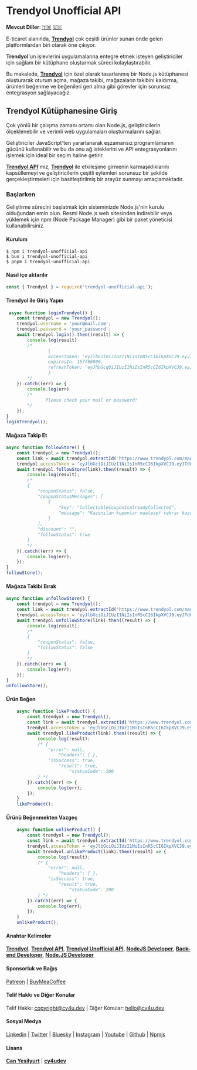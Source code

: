 # Trendyol Unofficial API

**Mevcut Diller**: [🇹🇷](https://cy4u.dev/Trendyol-Unofficial-API/tr "Türkçe") [🇺🇸](https://cy4u.dev/Trendyol-Unofficial-API/ "İngilizce")

E-ticaret alanında, [**Trendyol**](https://cy4u.dev/Trendyol-Unofficial-API/tr "Trendyol") çok çeşitli ürünler sunan önde gelen platformlardan biri olarak öne çıkıyor.

**Trendyol**'un işlevlerini uygulamalarına entegre etmek isteyen geliştiriciler için sağlam bir kütüphane oluşturmak süreci kolaylaştırabilir.

Bu makalede, [**Trendyol**](https://cy4u.dev/Trendyol-Unofficial-API/tr "Trendyol") için özel olarak tasarlanmış bir Node.js kütüphanesi oluşturarak oturum açma, mağaza takibi, mağazaların takibini kaldırma, ürünleri beğenme ve beğenileri geri alma gibi görevler için sorunsuz entegrasyon sağlayacağız.

## Trendyol Kütüphanesine Giriş 

Çok yönlü bir çalışma zamanı ortamı olan Node.js, geliştiricilerin ölçeklenebilir ve verimli web uygulamaları oluşturmalarını sağlar.

Geliştiriciler JavaScript'ten yararlanarak eşzamansız programlamanın gücünü kullanabilir ve bu da onu ağ isteklerini ve API entegrasyonlarını işlemek için ideal bir seçim haline getirir.

[**Trendyol API**](https://cy4u.dev/Trendyol-Unofficial-API/tr "Trendyol API")'miz, [**Trendyol**](https://cy4u.dev/Trendyol-Unofficial-API/tr "Trendyol") ile etkileşime girmenin karmaşıklıklarını kapsüllemeyi ve geliştiricilerin çeşitli eylemleri sorunsuz bir şekilde gerçekleştirmeleri için basitleştirilmiş bir arayüz sunmayı amaçlamaktadır.

### Başlarken

Geliştirme sürecini başlatmak için sisteminizde Node.js'nin kurulu olduğundan emin olun. Resmi Node.js web sitesinden indirebilir veya yüklemek için npm (Node Package Manager) gibi bir paket yöneticisi kullanabilirsiniz.

#### Kurulum

```
$ npm i trendyol-unofficial-api
$ bun i trendyol-unofficial-api
$ pnpm i trendyol-unofficial-api
```

#### Nasıl içe aktarılır

```js
const { Trendyol } = require('trendyol-unofficial-api');
```

#### Trendyol ile Giriş Yapın
```js
 async function loginTrendyol() {
    const trendyol = new Trendyol();
    trendyol.username = 'your@mail.com';
    trendyol.password = 'your_password';
    await trendyol.login().then((result) => {
        console.log(result)
        /*
                {
                accessToken: 'eyJlbGciOiJIUzI1NiIsInR5cCI6IkpXVCJ9.eyJTdGFuZGFyZFVzZXIiOiIwIiwiqW5pcXVlX25hbWUiOiJjeWVzaWxgcnQ5NkBvdXRsb29rLmNvbSIsInN1YiI6ImN5ZXNpbHlydDk2QG91dGxvb2suY29tIiwicm9sZSI6InVzZXIiLCJhdHdydG1rIjoiMjQwZDJlOWEtZWI4MS0xMWVlLThlN2ItMjJlN2YyNzc5Mzc4IiwidXNlcklkIjoiMjg5MjU3MzUiLCJlbWFpbCI6ImN5ZXNpbHlydDk2QG91dGxvb2suY29tIiwiYXBwTmFtZSI6InR5IiwiYXVkIjoic2JBeXpZdFgraqhlTDRpZlZXeTV0eU1PTFBKV0Jya2EiLCJleHAiOjE4NjkyNTMwMzgsImlzcyI6ImF1dGgudHJlbmR5b2wuY29tIiwibmJmIjbxNzExNDY1MDM4fQ.CA5vHzWaBRSNiWKnjkV0BA4a7mBeaw-7ICaj86zR63U',
                expiresIn: 157788000,
                refreshToken: 'eyJhbGcqOiJIUzI1NiIsInR5cCI6IkpXVCJ9.eyJleHAeOjE3MTE1NTE0MzgsInN1YiI6MX0.pZ5U-LpU2IHrKT_yzidrIvbQMO_nhF0Y8tSWAcSQ0P8'
                }
        */
    }).catch((err) => {
        console.log(err)
        /*
               Please check your mail or password!
        */
    });
}
loginTrendyol();
```

#### Mağaza Takip Et

```js
async function followStore() {
    const trendyol = new Trendyol();
    const link = await trendyol.extractId('https://www.trendyol.com/magaza/online-parfum-m-117151?sst=0');
    trendyol.accessToken = 'eyJlbGciOiJIUzI1NiIsInR5cCI6IkpXVCJ9.eyJTdGFuZGFyZFVzZXIiOiIwIiwiqW5pcXVlX25hbWUiOiJjeWVzaWxgcnQ5NkBvdXRsb29rLmNvbSIsInN1YiI6ImN5ZXNpbHlydDk2QG91dGxvb2suY29tIiwicm9sZSI6InVzZXIiLCJhdHdydG1rIjoiMjQwZDJlOWEtZWI4MS0xMWVlLThlN2ItMjJlN2YyNzc5Mzc4IiwidXNlcklkIjoiMjg5MjU3MzUiLCJlbWFpbCI6ImN5ZXNpbHlydDk2QG91dGxvb2suY29tIiwiYXBwTmFtZSI6InR5IiwiYXVkIjoic2JBeXpZdFgraqhlTDRpZlZXeTV0eU1PTFBKV0Jya2EiLCJleHAiOjE4NjkyNTMwMzgsImlzcyI6ImF1dGgudHJlbmR5b2wuY29tIiwibmJmIjbxNzExNDY1MDM4fQ.CA5vHzWaBRSNiWKnjkV0BA4a7mBeaw-7ICaj86zR63U'
    await trendyol.followStore(link).then((result) => {
        console.log(result);
        /*
        {
            "couponStatus": false,
            "couponStatusMessages": [
                {
                    "key": "CollectableCouponIsAlreadyCollected",
                    "message": "Kazanılan kuponlar maalesef tekrar kazanılamıyor. Keyifli alışverişler"
                }
            ],
            "discount": "",
            "followStatus": true
        }
        */
    }).catch((err) => {
        console.log(err);
    });
}
followStore();
```

#### Mağaza Takibi Bırak

```js
async function unfollowStore() {
    const trendyol = new Trendyol();
    const link = await trendyol.extractId('https://www.trendyol.com/magaza/online-parfum-m-117151?sst=0');
    trendyol.accessToken = 'eyJlbGciOiJIUzI1NiIsInR5cCI6IkpXVCJ9.eyJTdGFuZGFyZFVzZXIiOiIwIiwiqW5pcXVlX25hbWUiOiJjeWVzaWxgcnQ5NkBvdXRsb29rLmNvbSIsInN1YiI6ImN5ZXNpbHlydDk2QG91dGxvb2suY29tIiwicm9sZSI6InVzZXIiLCJhdHdydG1rIjoiMjQwZDJlOWEtZWI4MS0xMWVlLThlN2ItMjJlN2YyNzc5Mzc4IiwidXNlcklkIjoiMjg5MjU3MzUiLCJlbWFpbCI6ImN5ZXNpbHlydDk2QG91dGxvb2suY29tIiwiYXBwTmFtZSI6InR5IiwiYXVkIjoic2JBeXpZdFgraqhlTDRpZlZXeTV0eU1PTFBKV0Jya2EiLCJleHAiOjE4NjkyNTMwMzgsImlzcyI6ImF1dGgudHJlbmR5b2wuY29tIiwibmJmIjbxNzExNDY1MDM4fQ.CA5vHzWaBRSNiWKnjkV0BA4a7mBeaw-7ICaj86zR63U'
    await trendyol.unfollowStore(link).then((result) => {
        console.log(result);
        /*
        {
            "couponStatus": false,
            "followStatus": false
        }
        */
    }).catch((err) => {
        console.log(err);
    });
}
unfollowStore();
```

#### Ürün Beğen

```js
    async function likeProduct() {
        const trendyol = new Trendyol();
        const link = await trendyol.extractId('https://www.trendyol.com/bargello/kadin-parfum-324-oriental-50-ml-edp-8691841304713-p-34117096');
        trendyol.accessToken = 'eyJlbGciOiJIUzI1NiIsInR5cCI6IkpXVCJ9.eyJTdGFuZGFyZFVzZXIiOiIwIiwiqW5pcXVlX25hbWUiOiJjeWVzaWxgcnQ5NkBvdXRsb29rLmNvbSIsInN1YiI6ImN5ZXNpbHlydDk2QG91dGxvb2suY29tIiwicm9sZSI6InVzZXIiLCJhdHdydG1rIjoiMjQwZDJlOWEtZWI4MS0xMWVlLThlN2ItMjJlN2YyNzc5Mzc4IiwidXNlcklkIjoiMjg5MjU3MzUiLCJlbWFpbCI6ImN5ZXNpbHlydDk2QG91dGxvb2suY29tIiwiYXBwTmFtZSI6InR5IiwiYXVkIjoic2JBeXpZdFgraqhlTDRpZlZXeTV0eU1PTFBKV0Jya2EiLCJleHAiOjE4NjkyNTMwMzgsImlzcyI6ImF1dGgudHJlbmR5b2wuY29tIiwibmJmIjbxNzExNDY1MDM4fQ.CA5vHzWaBRSNiWKnjkV0BA4a7mBeaw-7ICaj86zR63U';
        await trendyol.likeProduct(link).then((result) => {
            console.log(result);
            /* {
                "error": null,
                    "headers": { },
                "isSuccess": true,
                    "result": true,
                        "statusCode": 200
            } */
        }).catch((err) => {
            console.log(err);
        });
    }
    likeProduct();
```

#### Ürünü Beğenmekten Vazgeç

```js
    async function unlikeProduct() {
        const trendyol = new Trendyol();
        const link = await trendyol.extractId('https://www.trendyol.com/bargello/kadin-parfum-324-oriental-50-ml-edp-8691841304713-p-34117096');
        trendyol.accessToken = 'eyJlbGciOiJIUzI1NiIsInR5cCI6IkpXVCJ9.eyJTdGFuZGFyZFVzZXIiOiIwIiwiqW5pcXVlX25hbWUiOiJjeWVzaWxgcnQ5NkBvdXRsb29rLmNvbSIsInN1YiI6ImN5ZXNpbHlydDk2QG91dGxvb2suY29tIiwicm9sZSI6InVzZXIiLCJhdHdydG1rIjoiMjQwZDJlOWEtZWI4MS0xMWVlLThlN2ItMjJlN2YyNzc5Mzc4IiwidXNlcklkIjoiMjg5MjU3MzUiLCJlbWFpbCI6ImN5ZXNpbHlydDk2QG91dGxvb2suY29tIiwiYXBwTmFtZSI6InR5IiwiYXVkIjoic2JBeXpZdFgraqhlTDRpZlZXeTV0eU1PTFBKV0Jya2EiLCJleHAiOjE4NjkyNTMwMzgsImlzcyI6ImF1dGgudHJlbmR5b2wuY29tIiwibmJmIjbxNzExNDY1MDM4fQ.CA5vHzWaBRSNiWKnjkV0BA4a7mBeaw-7ICaj86zR63U';
        await trendyol.unlikeProduct(link).then((result) => {
            console.log(result);
            /* {
                "error": null,
                    "headers": { },
                "isSuccess": true,
                    "result": true,
                        "statusCode": 200
            } */
        }).catch((err) => {
            console.log(err);
        });
    }
    unlikeProduct();
```

#### Anahtar Kelimeler

[**Trendyol**](https://cy4u.dev/Trendyol-Unofficial-API/tr "Trendyol"), [**Trendyol API**](https://cy4u.dev/Trendyol-Unofficial-API/tr "Trendyol API"), [**Trendyol Unofficial API**](https://cy4u.dev/Trendyol-Unofficial-API/tr "Trendyol Unofficial API"), [**NodeJS Developer**](https://cy4u.dev "NodeJS Developer"), [**Back-end Developer**](https://cy4u.dev "Back-end Developer"), [**Node.JS Developer**](https://cy4u.dev "Node.JS Developer")

#### Sponsorluk ve Bağış

[Patreon](https://patreon.com/cy4udev "cy4udev patreon") | [BuyMeaCoffee](https://www.buymeacoffee.com/cy4udev "cy4udev BuyMeaCoffee")

#### Telif Hakkı ve Diğer Konular

Telif Hakkı: [copyright@cy4u.dev](mailto:copyright@cy4u.dev "copyright@cy4u.dev") | Diğer Konular: [hello@cy4u.dev](mailto:hello@cy4u.dev "hello@cy4u.dev")

#### Sosyal Medya

[Linkedin](https://www.linkedin.com/company/cy4udev/ "cy4udev linkedin") | [Twitter](https://twitter.com/cy4udev "cy4udev twitter") | [Bluesky](https://bsky.app/profile/cy4u.dev "cy4udev bluesky") | [Instagram](https://instagram.com/cy4udev "cy4udev instagram") | [Youtube](https://www.youtube.com/@cy4udev "cy4udev youtube") | [Github](https://github.com/cy4udev "cy4udev github") | [Npmjs](https://www.npmjs.com/~cy4udev "cy4udev npmjs")

#### Lisans

[**Can Yesilyurt**](https://canyesilyurt.com "Can Yesilyurt") | [**cy4udev**](https://cy4u.dev "cy4udev")
